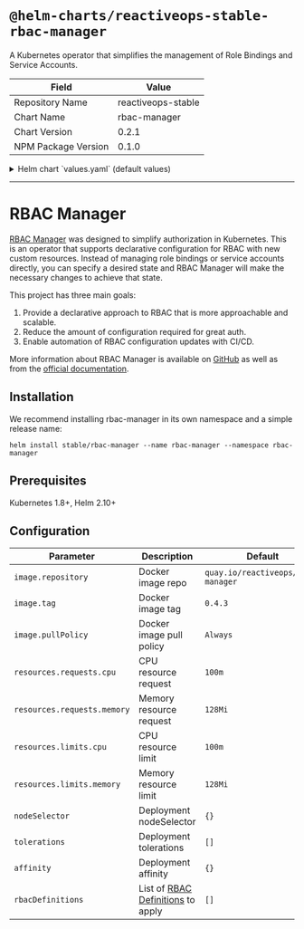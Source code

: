 # `@helm-charts/reactiveops-stable-rbac-manager`

A Kubernetes operator that simplifies the management of Role Bindings and Service Accounts.

| Field               | Value              |
| ------------------- | ------------------ |
| Repository Name     | reactiveops-stable |
| Chart Name          | rbac-manager       |
| Chart Version       | 0.2.1              |
| NPM Package Version | 0.1.0              |

<details>

<summary>Helm chart `values.yaml` (default values)</summary>

```yaml
image:
  repository: quay.io/reactiveops/rbac-manager
  tag: 0.5.0
  pullPolicy: Always
resources:
  requests:
    cpu: 100m
    memory: 128Mi
  limits:
    cpu: 100m
    memory: 128Mi
nodeSelector: {}
tolerations: []
affinity: {}
rbacDefinitions: []
```

</details>

---

# RBAC Manager

[RBAC Manager](https://reactiveops.github.io/rbac-manager/) was designed to simplify authorization in Kubernetes. This is an operator that supports declarative configuration for RBAC with new custom resources. Instead of managing role bindings or service accounts directly, you can specify a desired state and RBAC Manager will make the necessary changes to achieve that state.

This project has three main goals:

1. Provide a declarative approach to RBAC that is more approachable and scalable.
2. Reduce the amount of configuration required for great auth.
3. Enable automation of RBAC configuration updates with CI/CD.

More information about RBAC Manager is available on [GitHub](https://github.com/reactiveops/rbac-manager) as well as from the [official documentation](https://reactiveops.github.io/rbac-manager/).

## Installation

We recommend installing rbac-manager in its own namespace and a simple release name:

```
helm install stable/rbac-manager --name rbac-manager --namespace rbac-manager
```

## Prerequisites

Kubernetes 1.8+, Helm 2.10+

## Configuration

| Parameter                   | Description                                                                                          | Default                            |
| --------------------------- | ---------------------------------------------------------------------------------------------------- | ---------------------------------- |
| `image.repository`          | Docker image repo                                                                                    | `quay.io/reactiveops/rbac-manager` |
| `image.tag`                 | Docker image tag                                                                                     | `0.4.3`                            |
| `image.pullPolicy`          | Docker image pull policy                                                                             | `Always`                           |
| `resources.requests.cpu`    | CPU resource request                                                                                 | `100m`                             |
| `resources.requests.memory` | Memory resource request                                                                              | `128Mi`                            |
| `resources.limits.cpu`      | CPU resource limit                                                                                   | `100m`                             |
| `resources.limits.memory`   | Memory resource limit                                                                                | `128Mi`                            |
| `nodeSelector`              | Deployment nodeSelector                                                                              | `{}`                               |
| `tolerations`               | Deployment tolerations                                                                               | `[]`                               |
| `affinity`                  | Deployment affinity                                                                                  | `{}`                               |
| `rbacDefinitions`           | List of [RBAC Definitions](https://reactiveops.github.io/rbac-manager/rbacdefinitions.html) to apply | `[]`                               |
